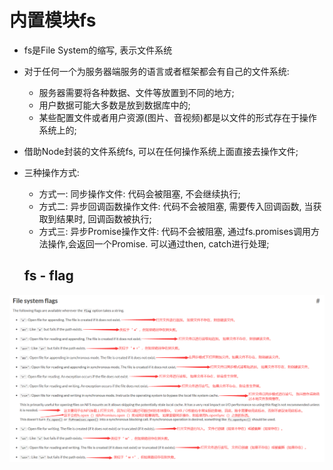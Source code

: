 # 内置模块fs

- fs是File System的缩写, 表示文件系统

- 对于任何一个为服务器端服务的语言或者框架都会有自己的文件系统:

  - 服务器需要将各种数据、文件等放置到不同的地方;
  - 用户数据可能大多数是放到数据库中的;
  - 某些配置文件或者用户资源(图片、音视频)都是以文件的形式存在于操作系统上的;

- 借助Node封装的文件系统fs, 可以在任何操作系统上面直接去操作文件;

- 三种操作方式:

  - 方式一: 同步操作文件: 代码会被阻塞, 不会继续执行;
  - 方式二: 异步回调函数操作文件: 代码不会被阻塞, 需要传入回调函数, 当获取到结果时, 回调函数被执行;
  - 方式三: 异步Promise操作文件: 代码不会被阻塞, 通过fs.promises调用方法操作,会返回一个Promise. 可以通过then, catch进行处理;

  ## fs - flag
  

![flag](./flag.jpg)
